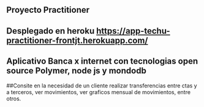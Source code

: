 ## Proyecto Practitioner
## Desplegado en heroku https://app-techu-practitioner-frontjt.herokuapp.com/
## Aplicativo Banca x internet con tecnologias open source Polymer, node js y mondodb

##Consite en la necesidad de un cliente realizar transferencias entre ctas y a terceros, ver movimientos, ver graficos mensual de movimientos, entre otros.
